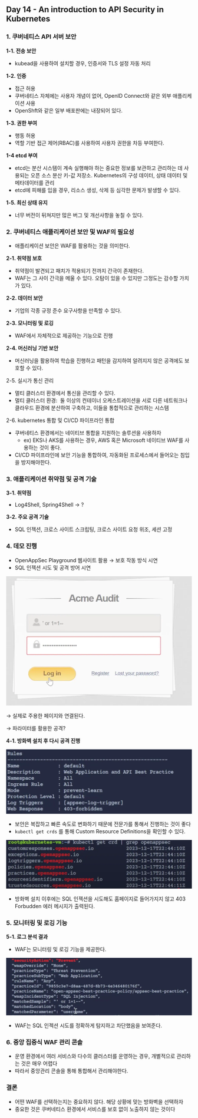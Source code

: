 ## Day 14 - An introduction to API Security in Kubernetes

### 1. 쿠버네티스 API 서버 보안

**1-1. 전송 보안**

- kubead을 사용하여 설치할 경우, 인증서와 TLS 설정 자동 처리

**1-2. 인증**

- 접근 허용
- 쿠버네티스 자체에는 사용자 개념이 없어, OpenID Connect와 같은 외부 애플리케이션 사용
- OpenShft와 같은 일부 배포판에는 내장되어 있다.

**1-3. 권한 부여**

- 행동 허용
- 역할 기반 접근 제어(RBAC)를 사용하여 사용자 권한을 차등 부여한다.

**1-4 etcd 부여**

- etcd는 분산 시스템이 계속 실행해야 하는 중요한 정보를 보관하고 관리하는 데 사용되는 오픈 소스 분산 키-값 저장소. Kubernetes의 구성 데이터, 상태 데이터 및 메타데이터를 관리
- etcd에 피해를 입을 경우, 리소스 생성, 삭제 등 심각한 문제가 발생할 수 있다.

**1-5. 최신 상태 유지**

- 너무 버전이 뒤쳐지만 많은 버그 및 개선사항을 놓칠 수 있다.

### 2. 쿠버네티스 애플리케이션 보안 및 WAF의 필요성

- 애플리케이션 보안은 WAF를 활용하는 것을 의미한다.

**2-1. 취약점 보호**

- 취약점이 발견되고 패치가 적용되기 전까지 간극이 존재한다.
- WAF는 그 사이 간극을 메울 수 있다. 오탐이 있을 수 있지만 그정도는 감수할 가치가 있다.

**2-2. 데이터 보안**

- 기업의 각종 규정 준수 요구사항을 만족할 수 있다.

**2-3. 모니터링 및 로깅**

- WAF에서 자체적으로 제공하는 기능으로 진행

**2-4. 머신러닝 기반 보안**

- 머신러닝을 활용하여 학습을 진행하고 패턴을 감지하여 알려지지 않은 공격에도 보호할 수 있다.

2-5. 실시가 통신 관리

- 멀티 클러스터 환경에서 통신을 관리할 수 있다.
- 멀티 클러스터 환경:  둘 이상의 컨테이너 오케스트레이션을 서로 다른 네트워크나 클라우드 환경에 분산하여 구축하고, 이들을 통합적으로 관리하는 시스템

2-6. kubernetes 통합 및 CI/CD 파이프라인 통합

- 쿠버네티스 환경에서는 네이티브 통합을 지원하는 솔루션을 사용하자
    - ex) EKS나 AKS를 사용하는 경우, AWS 혹은 Microsoft 네이티브 WAF를 사용하는 것이 좋다.
- CI/CD 파이프라인에 보안 기능을 통합하여, 자동화된 프로세스에서 들어오는 침입을 방지해야한다.

### 3. 애플리케이션 취약점 및 공격 기술

**3-1. 취약점**

- Log4Shell, Spring4Shell → ?

**3-2. 주요 공격 기술**

- SQL 인젝션, 크로스 사이트 스크립팅, 크로스 사이트 요청 위조, 세션 고정

### 4. 데모 진행

- OpenAppSec Playground 웹사이트 활용 → 보호 작동 방식 시연
- SQL 인젝션 시도 및 공격 방어 시연


![signIn.png](../../image/devOps/day14/signIn.png)


→ 실제로 주용한 페이지와 연결된다.

→ 파라미터를 활용한 공격?

**4-1. 방화벽 설치 후 다시 공격 진행**

![WAFSetting.png](../../image/devOps/day14/WAFSetting.png)

- 보안은 복잡하고 빠른 속도로 변화하기 때문에 전문가를 통해서 진행하는 것이 좋다
- `kubectl get crds` 를 통해 Custom Resource Definitions을 확인할 수 있다.

![CustomResourceDefinitions.png](../../image/devOps/day14/CustomResourceDefinitions.png)

- 방화벽 설치 이후에는 SQL 인젝션을 시도해도 홈페이지로 들어가지지 않고 403 Forbudden 에러 메시지가 출력된다.

### 5. 모니터링 및 로깅 기능

**5-1. 로그 분석 결과**

- WAF는 모니터링 및 로깅 기능을 제공한다.

![log.png](../../image/devOps/day14/log.png)

- WAF는 SQL 인젝션 시도를 정확하게 탐지하고 차단했음을 보여준다.

### 6. 중앙 집중식 WAF 관리 콘솔

- 운영 환경에서 여러 서비스와 다수의 클러스터를 운영하는 경우, 개별적으로 관리하는 것은 매우 어렵다
- 따라서 중앙관리 콘솔을 통해 통합해서 관리해야한다.

### 결론

- 어떤 WAF를 선택하는지는 중요하지 않다. 해당 상황에 맞는 방화벽을 선택하자
- 중요한 것은 쿠버네티스 환경에서 서비스를 보호 없이 노출하지 않는 것이다